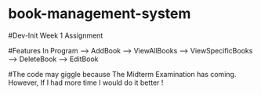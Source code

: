# book-management-system
#Dev-Init Week 1 Assignment

#Features In Program 
--> AddBook 
--> ViewAllBooks 
--> ViewSpecificBooks 
--> DeleteBook 
--> EditBook

#The code may giggle because The Midterm Examination has coming. However, If I had more time I would do it better !
